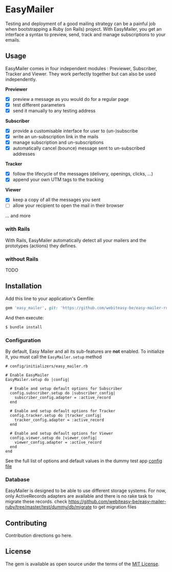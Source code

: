# EasyMailer
Testing and deployment of a good mailing strategy can be a painful job when bootstrapping a Ruby (on Rails) project.
With EasyMailer, you get an interface a syntax to preview, send, track and manage subscriptions to your emails.



## Usage
EasyMailer comes in four independent modules : Previewer, Subscriber, Tracker and Viewer. 
They work perfectly together but can also be used independently.

**Previewer**

- [x] preview a message as you would do for a regular page 
- [x] test different parameters
- [x] send it manually to any testing address

**Subscriber**
- [x] provide a customisable interface for user to (un-)subscribe
- [x] write an un-subscription link in the mails
- [x] manage subscription and un-subscriptions
- [x] automatically cancel (bounce) message sent to un-subscribed addresses

**Tracker**
- [x] follow the lifecycle of the messages (delivery, openings, clicks, ...)
- [x] append your own UTM tags to the tracking

**Viewer**
- [x] keep a copy of all the messages you sent
- [ ] allow your recipient to open the mail in their browser

... and more

### with Rails
With Rails, EasyMailer automatically detect all your mailers and the prototypes (actions) they defines.

### without Rails
TODO

## Installation
Add this line to your application's Gemfile:

```ruby
gem 'easy_mailer', git: 'https://github.com/webiteasy-be/easy-mailer-ruby.git', ref: 'b07851909368f2bd0e27bab54f3a7b6ec5890921'
```

And then execute:
```bash
$ bundle install
```

### Configuration
By default, Easy Mailer and all its sub-features are **not** enabled. To initialize it, you must call the 
`EasyMailer.setup` method
```
# config/initializers/easy_mailer.rb

# Enable EasyMailer
EasyMailer.setup do |config|

  # Enable and setup default options for Subscriber
  config.subscriber.setup do |subscriber_config|
    subscriber_config.adapter = :active_record
  end

  # Enable and setup default options for Tracker
  config.tracker.setup do |tracker_config|
    tracker_config.adapter = :active_record
  end

  # Enable and setup default options for Viewer
  config.viewer.setup do |viewer_config|
    viewer_config.adapter = :active_record
  end
end
```
See the full list of options and default values in the dummy test app 
[config file](https://github.com/webiteasy-be/easy-mailer-ruby/blob/master/test/dummy/config/initializers/easy_mailer.rb)

### Database
EasyMailer is designed to be able to use different storage systems.
For now, only ActiveRecords adapters are available and
there is no rake task to migrate these records. check https://github.com/webiteasy-be/easy-mailer-ruby/tree/master/test/dummy/db/migrate
to get migration files 

## Contributing
Contribution directions go here.

## License
The gem is available as open source under the terms of the [MIT License](http://opensource.org/licenses/MIT).
